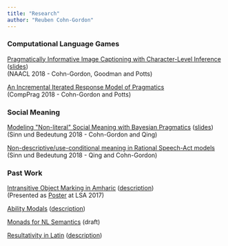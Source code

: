 ```yaml
---
title: "Research"
author: "Reuben Cohn-Gordon"
---
```


### Computational Language Games

[Pragmatically Informative Image Captioning with Character-Level Inference](https://arxiv.org/abs/1804.05417) ([slides](/docs/naacl_slides.pdf)) <br/> (NAACL 2018 - Cohn-Gordon, Goodman and Potts)

[An Incremental Iterated Response Model of Pragmatics](/docs/comPragAbstract.pdf) <br/> (CompPrag 2018 - Cohn-Gordon and Potts)

### Social Meaning

[Modeling "Non-literal" Social Meaning with Bayesian Pragmatics](/docs/socialmet.pdf) ([slides](/docs/sub_slides.pdf)) <br/>(Sinn und Bedeutung 2018 - Cohn-Gordon and Qing)

[Non-descriptive/use-conditional meaning in Rational Speech-Act models](/docs/usecond.pdf) <br/> (Sinn und Bedeutung 2018 - Qing and Cohn-Gordon)

### Past Work

[Intransitive Object Marking in Amharic](/docs/amharic.pdf) ([description](/docs/dares-and-warnings-in-amharic/)) <br/> (Presented as [Poster](/docs/amharicposter.pdf) at LSA 2017)

[Ability Modals](/docs/resultatives.pdf) ([description](/docs/ability-modals/))

[Monads for NL Semantics](/docs/monads.pdf) (draft)

[Resultativity in Latin](/docs/modals.pdf) ([description](/docs/resultativity-in-latin/))
